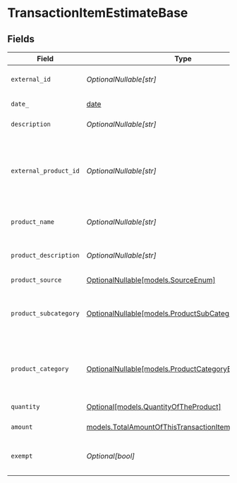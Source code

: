 # TransactionItemEstimateBase


## Fields

| Field                                                                                                                             | Type                                                                                                                              | Required                                                                                                                          | Description                                                                                                                       |
| --------------------------------------------------------------------------------------------------------------------------------- | --------------------------------------------------------------------------------------------------------------------------------- | --------------------------------------------------------------------------------------------------------------------------------- | --------------------------------------------------------------------------------------------------------------------------------- |
| `external_id`                                                                                                                     | *OptionalNullable[str]*                                                                                                           | :heavy_minus_sign:                                                                                                                | A unique identifier for the transaction item.                                                                                     |
| `date_`                                                                                                                           | [date](https://docs.python.org/3/library/datetime.html#date-objects)                                                              | :heavy_check_mark:                                                                                                                | The date of the transaction item.                                                                                                 |
| `description`                                                                                                                     | *OptionalNullable[str]*                                                                                                           | :heavy_minus_sign:                                                                                                                | A description of the item.                                                                                                        |
| `external_product_id`                                                                                                             | *OptionalNullable[str]*                                                                                                           | :heavy_minus_sign:                                                                                                                | External product identifier. If not found and product_subcategory<br/>        and product_category are not provided, an error occurs. |
| `product_name`                                                                                                                    | *OptionalNullable[str]*                                                                                                           | :heavy_minus_sign:                                                                                                                | Name of the product. Used if creating a new product.                                                                              |
| `product_description`                                                                                                             | *OptionalNullable[str]*                                                                                                           | :heavy_minus_sign:                                                                                                                | Description of the product. Used if creating a new product.                                                                       |
| `product_source`                                                                                                                  | [OptionalNullable[models.SourceEnum]](../models/sourceenum.md)                                                                    | :heavy_minus_sign:                                                                                                                | N/A                                                                                                                               |
| `product_subcategory`                                                                                                             | [OptionalNullable[models.ProductSubCategoryEnum]](../models/productsubcategoryenum.md)                                            | :heavy_minus_sign:                                                                                                                | Subcategory of the product. Required if product_category is used<br/>        in place of external_product_id.                     |
| `product_category`                                                                                                                | [OptionalNullable[models.ProductCategoryEnum]](../models/productcategoryenum.md)                                                  | :heavy_minus_sign:                                                                                                                | Category of the product. Required if product_subcategory is used<br/>        in place of external_product_id.                     |
| `quantity`                                                                                                                        | [Optional[models.QuantityOfTheProduct]](../models/quantityoftheproduct.md)                                                        | :heavy_minus_sign:                                                                                                                | Defaults to 1.0. The quantity of the item.                                                                                        |
| `amount`                                                                                                                          | [models.TotalAmountOfThisTransactionItemAfterDiscounts](../models/totalamountofthistransactionitemafterdiscounts.md)              | :heavy_check_mark:                                                                                                                | The total amount of the item.                                                                                                     |
| `exempt`                                                                                                                          | *Optional[bool]*                                                                                                                  | :heavy_minus_sign:                                                                                                                | Defaults to false. Indicates whether the item is exempt from tax.                                                                 |